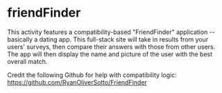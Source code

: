 # friendFinder
This activity features a compatibility-based "FriendFinder" application -- basically a dating app. This full-stack site will take in results from your users' surveys, then compare their answers with those from other users. The app will then display the name and picture of the user with the best overall match.

Credit the following Github for help with compatibility logic: https://github.com/RyanOliverSotto/FriendFinder